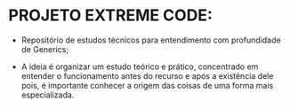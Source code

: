 # PROJETO EXTREME CODE:

- Repositório de estudos técnicos para entendimento com profundidade de Generics;

- A ideia é organizar um estudo teórico e prático, concentrado em entender o funcionamento antes do recurso e após a existência dele pois, é importante conhecer a origem das coisas de uma forma mais especializada.